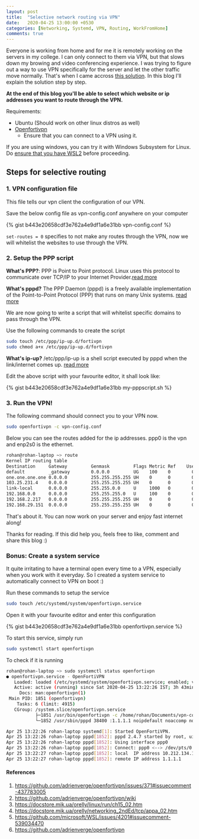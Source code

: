 ```yaml
---
layout: post
title:  "Selective network routing via VPN"
date:   2020-04-25 13:00:00 +0530
categories: [Networking, Systemd, VPN, Routing, WorkFromHome]
comments: true
---
```


Everyone is working from home and for me it is remotely working on the servers in my college. I can only connect to them via VPN, but that slows down my browing and video conferencing experience.
I was trying to figure out a way to use VPN specifically for the server and let the other traffic move normally. That's when I came accross [this solution][1]. In this blog I'll explain the solution step by step.

**At the end of this blog you'll be able to select which website or ip addresses you want to route through the VPN.**

Requirements:

- Ubuntu (Should work on other linux distros as well)
- [Openfortivpn][6]
  - Ensure that you can connect to a VPN using it.

If you are using windows, you can try it with Windows Subsystem for Linux. Do [ensure that you have WSL2][5] before proceeding.

## Steps for selective routing

### 1. VPN configuration file

This file tells our vpn client the configuration of our VPN.

Save the below config file as vpn-config.conf anywhere on your computer

{% gist b443e20658cdf3e762a4e9df1a6e31bb vpn-config.conf %}

`set-routes = 0` specifies to not make any routes through the VPN, now we will whitelist the websites to use through the VPN. 

### 2. Setup the PPP script

**What's PPP?**: PPP is Point to Point protocol. Linux uses this protocol to communicate over TCP/IP to your Internet Provider.[read more][3]

**What's pppd?** The PPP Daemon (pppd) is a freely available implementation of the Point-to-Point Protocol (PPP) that runs on many Unix systems. [read more][4]

We are now going to write a script that will whitelist specific domains to pass through the VPN.

Use the following commands to create the script

```bash
sudo touch /etc/ppp/ip-up.d/fortivpn
sudo chmod a+x /etc/ppp/ip-up.d/fortivpn
```

**What's ip-up?** /etc/ppp/ip-up is a shell script executed by pppd when the link/internet comes up. [read more][4]

Edit the above script with your favourite editor, it shall look like:

{% gist b443e20658cdf3e762a4e9df1a6e31bb my-pppscript.sh %}

### 3. Run the VPN!

The following command should connect you to your VPN now.

```bash
sudo openfortivpn -c vpn-config.conf
```

Below you can see the routes added for the ip addresses. ppp0 is the vpn and enp2s0 is the ethernet.

```bash
rohan@rohan-laptop ~> route                                                                  (base) 
Kernel IP routing table
Destination     Gateway         Genmask         Flags Metric Ref    Use Iface
default         _gateway        0.0.0.0         UG    100    0        0 enp2s0
one.one.one.one 0.0.0.0         255.255.255.255 UH    0      0        0 ppp0
103.25.231.4    0.0.0.0         255.255.255.255 UH    0      0        0 ppp0
link-local      0.0.0.0         255.255.0.0     U     1000   0        0 enp2s0
192.168.0.0     0.0.0.0         255.255.255.0   U     100    0        0 enp2s0
192.168.2.217   0.0.0.0         255.255.255.255 UH    0      0        0 ppp0
192.168.29.151  0.0.0.0         255.255.255.255 UH    0      0        0 ppp0
```

That's about it. You can now work on your server and enjoy fast internet along!

Thanks for reading. If this did help you, feels free to like, comment and share this blog :)

### Bonus: Create a system service

It quite irritating to have a terminal open every time to a VPN, especially when you work with it everyday. So I created a system service to automatically connect to VPN on boot :)

Run these commands to setup the service

```bash
sudo touch /etc/systemd/system/openfortivpn.service
```

Open it with your favourite editor and enter this configuration

{% gist b443e20658cdf3e762a4e9df1a6e31bb openfortivpn.service %}

To start this service, simply run

```bash
sudo systemctl start openfortivpn
```

To check if it is running
```bash
rohan@rohan-laptop ~> sudo systemctl status openfortivpn
● openfortivpn.service - OpenFortiVPN
   Loaded: loaded (/etc/systemd/system/openfortivpn.service; enabled; vendor preset: enabled)
   Active: active (running) since Sat 2020-04-25 13:22:26 IST; 3h 43min ago
     Docs: man:openfortivpn(1)
 Main PID: 1851 (openfortivpn)
    Tasks: 6 (limit: 4915)
   CGroup: /system.slice/openfortivpn.service
           ├─1851 /usr/bin/openfortivpn -c /home/rohan/Documents/vpn-configs/iiitd.conf
           └─1852 /usr/sbin/pppd 38400 :1.1.1.1 noipdefault noaccomp noauth default-asyncmap nopcomp

Apr 25 13:22:26 rohan-laptop systemd[1]: Started OpenFortiVPN.
Apr 25 13:22:26 rohan-laptop pppd[1852]: pppd 2.4.7 started by root, uid 0
Apr 25 13:22:26 rohan-laptop pppd[1852]: Using interface ppp0
Apr 25 13:22:26 rohan-laptop pppd[1852]: Connect: ppp0 <--> /dev/pts/0
Apr 25 13:22:27 rohan-laptop pppd[1852]: local  IP address 10.212.134.101
Apr 25 13:22:27 rohan-laptop pppd[1852]: remote IP address 1.1.1.1
```
#### References

1. <https://github.com/adrienverge/openfortivpn/issues/371#issuecomment-437783005>
2. <https://github.com/adrienverge/openfortivpn/wiki>
3. <https://docstore.mik.ua/orelly/linux/run/ch15_02.htm>
4. <https://docstore.mik.ua/orelly/networking_2ndEd/tcp/appa_02.htm>
5. <https://github.com/microsoft/WSL/issues/4201#issuecomment-539034470>
6. <https://github.com/adrienverge/openfortivpn>


[1]: https://github.com/adrienverge/openfortivpn/issues/371#issuecomment-437783005
[2]: https://github.com/adrienverge/openfortivpn/wiki
[3]: https://docstore.mik.ua/orelly/linux/run/ch15_02.htm
[4]: docstore.mik.ua/orelly/networking_2ndEd/tcp/appa_02.htm
[5]: https://github.com/microsoft/WSL/issues/4201#issuecomment-539034470
[6]: https://github.com/adrienverge/openfortivpn
